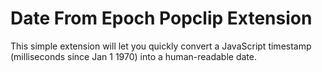 # Date From Epoch Popclip Extension

This simple extension will let you quickly convert a JavaScript timestamp (milliseconds since Jan 1 1970) into a human-readable date.
